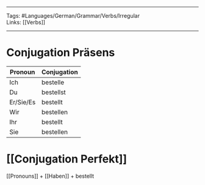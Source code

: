 ___
Tags: #Languages/German/Grammar/Verbs/Irregular  
Links: [[Verbs]]
___
# Conjugation Präsens
Pronoun|Conjugation
------------ | ------------
Ich | bestelle
Du | bestellst
Er/Sie/Es | bestellt
Wir | bestellen
Ihr | bestellt
Sie | bestellen


# [[Conjugation Perfekt]]
[[Pronouns]] + [[Haben]] +  bestellt